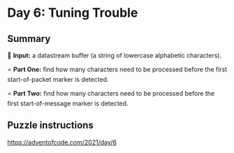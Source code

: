 # Day 6: Tuning Trouble

## Summary

📃 **Input:** a datastream buffer (a string of lowercase alphabetic characters).

⭐ **Part One:** find how many characters need to be processed before the first start-of-packet marker is detected.

⭐ **Part Two:** find how many characters need to be processed before the first start-of-message marker is detected.

## Puzzle instructions
https://adventofcode.com/2021/day/6